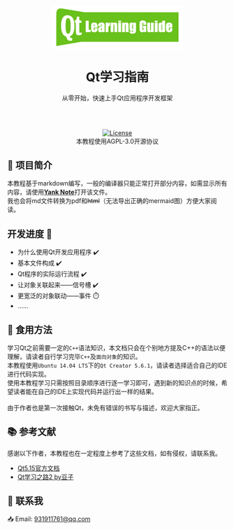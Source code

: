 <div align=center>
<img  src="QtLearningGuide.svg" height="60%" width="60%"/>
</div>

<h1 align="center">
  Qt学习指南
</h1>

<p align="center">
  从零开始，快速上手Qt应用程序开发框架
</p>
 <br/>
 <br/>
<p align="center">
  <a href="https://github.com/Nitrosaccharose/QT-Learning-Guide/blob/main/LICENSE"><img src="https://img.shields.io/github/license/Nitrosaccharose/QT-Learning-Guide" alt="License"></a>
  <br/>
  本教程使用AGPL-3.0开源协议
<p/>


## 🧭 项目简介
本教程基于markdown编写，一般的编译器只能正常打开部分内容，如需显示所有内容，请使用[**Yank Note**](https://github.com/purocean/yn)打开该文件。
<br/>
我也会将md文件转换为pdf和~~html~~（无法导出正确的mermaid图）方便大家阅读。
## 开发进度 🚧
+ 为什么使用Qt开发应用程序 ✔️
+ 基本文件构成 ✔️
+ Qt程序的实际运行流程 ✔️
+ 让对象关联起来——信号槽 ✔️
+ 更宽泛的对象联动——事件 ⏱️
+ ……
## 🍔 食用方法
学习Qt之前需要一定的`C++`语法知识，本文档只会在个别地方提及C++的语法以便理解，请读者自行学习完毕`C++`及`面向对象`的知识。
<br/>
本教程使用`Ubuntu 14.04 LTS`下的`Qt Creator 5.6.1`，请读者选择适合自己的IDE进行代码实现。
<br/>
使用本教程学习只需按照目录顺序进行逐一学习即可，遇到新的知识点的时候，希望读者能在自己的IDE上实现代码并运行出一样的结果。
<br/><br/>
由于作者也是第一次接触Qt，未免有错误的书写与描述，欢迎大家指正。
## 📚 参考文献
感谢以下作者，本教程也在一定程度上参考了这些文档，如有侵权，请联系我。
<br/>
+ [Qt5.15官方文档](https://doc.qt.io/qt-5/index.html)
+ [Qt学习之路2 by豆子](https://www.devbean.net/2012/08/qt-study-road-2-catelog/)

## 🤙 联系我
📥 Email: 931911761@qq.com

